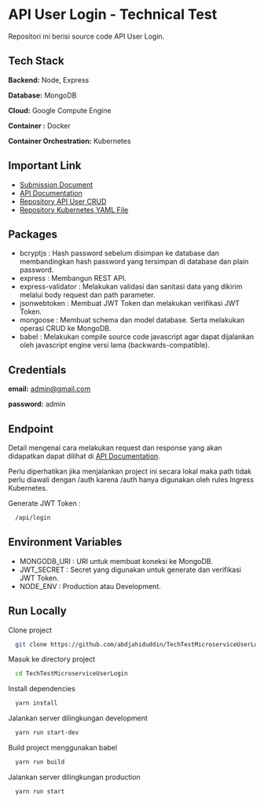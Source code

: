 
# API User Login - Technical Test

Repositori ini berisi source code API User Login.




## Tech Stack

**Backend:** Node, Express

**Database:** MongoDB

**Cloud:** Google Compute Engine

**Container :** Docker

**Container Orchestration:** Kubernetes



## Important Link

 - [Submission Document](https://jahiduddin.notion.site/Deall-Backend-Engineer-Test-cfa2d5277eea4483b99c8e4228fff44f)
 - [API Documentation](https://documenter.getpostman.com/view/3903208/2s8YzXteda)
 - [Repository API User CRUD](https://github.com/abdjahiduddin/TechTestMicroserviceUsers)
 - [Repository Kubernetes YAML File](https://github.com/abdjahiduddin/TechTestKubeYaml)


## Packages
- bcryptjs : Hash password sebelum disimpan ke database dan membandingkan hash password yang tersimpan di database dan plain password.
- express : Membangun REST API.
- express-validator : Melakukan validasi dan sanitasi data yang dikirim melalui body request dan path parameter.
- jsonwebtoken : Membuat JWT Token dan melakukan verifikasi JWT Token.
- mongoose : Membuat schema dan model database. Serta melakukan operasi CRUD ke MongoDB.
- babel : Melakukan compile source code javascript agar dapat dijalankan oleh javascript engine versi lama (backwards-compatible).

## Credentials
**email:** admin@gmail.com

**password:** admin

## Endpoint
Detail mengenai cara melakukan request dan response yang akan didapatkan dapat dilihat di [API Documentation](https://documenter.getpostman.com/view/3903208/2s8YzXteda).

Perlu diperhatikan jika menjalankan project ini secara lokal maka path tidak perlu diawali dengan /auth karena /auth hanya digunakan oleh rules Ingress Kubernetes.

Generate JWT Token :
```bash
  /api/login
```


## Environment Variables
- MONGODB_URI : URI untuk membuat koneksi ke MongoDB.
- JWT_SECRET : Secret yang digunakan untuk generate dan verifikasi JWT Token.
- NODE_ENV : Production atau Development.
## Run Locally

Clone project

```bash
  git clone https://github.com/abdjahiduddin/TechTestMicroserviceUserLogin.git
```

Masuk ke directory project 

```bash
  cd TechTestMicroserviceUserLogin
```

Install dependencies

```bash
  yarn install
```

Jalankan server dilingkungan development

```bash
  yarn run start-dev
```

Build project menggunakan babel

```bash
  yarn run build
```

Jalankan server dilingkungan production

```bash
  yarn run start
```
